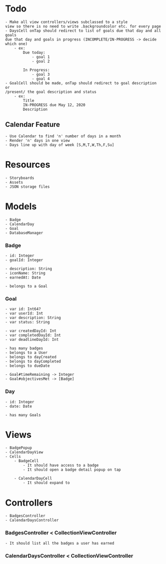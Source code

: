 # Todo
    - Make all view controllers/views subclassed to a style 
    view so there is no need to write .backgroundcolor etc. for every page
    - DaysCell onTap should redirect to list of goals due that day and all goals
    due that day and goals in progress (INCOMPLETE/IN-PROGRESS -> decide which one) 
        - ex: 
            Due today:
                - goal 1
                - goal 2
            
            In Progress:
                - goal 3
                - goal 4
    - GoalCell should be made, onTap should redirect to goal description or
    /present/ the goal description and status
        - ex:
            Title
            IN-PROGRESS due May 12, 2020
            Description
            
## Calendar Feature
    - Use Calendar to find 'n' number of days in a month
    - Render 'n' days in one view
    - Days line up with day of week [S,M,T,W,Th,F,Su]
    

# Resources
    - Storyboards
    - Assets
    - JSON storage files



# Models
    - Badge
    - CalendarDay
    - Goal
    - DatabaseManager

### Badge
    - id: Integer
    - goalId: Integer
    
    - description: String
    - iconName: String
    - earnedAt: Date

    - belongs to a Goal
    
### Goal
    - var id: Int64?
    - var userId: Int
    - var description: String
    - var status: String

    - var createdDayId: Int
    - var completedDayId: Int
    - var deadlineDayId: Int
    
    - has many badges
    - belongs to a User
    - belongs to dayCreated
    - belongs to dayCompleted
    - belongs to dueDate
    
    - Goal#timeRemaining -> Integer
    - Goal#objectivesMet -> [Badge]
    
### Day
    - id: Integer
    - date: Date
    
    - has many Goals

# Views
    - BadgePopup
    - CalendarDayView
    - Cells
        - BadgeCell
            - It should have access to a badge
            - It should open a badge detail popup on tap
    
        - CalendarDayCell
            - It should expand to 



# Controllers
    - BadgesController
    - CalendarDaysController

### BadgesController < CollectionViewController
    - It should list all the badges a user has earned

### CalendarDaysController < CollectionViewController

